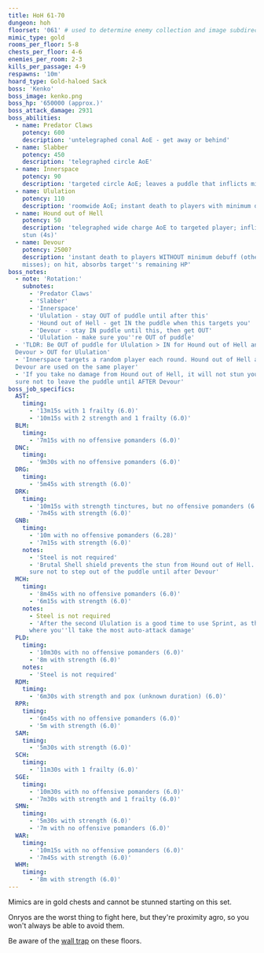 ```yaml
---
title: HoH 61-70
dungeon: hoh
floorset: '061' # used to determine enemy collection and image subdirectory
mimic_type: gold
rooms_per_floor: 5-8
chests_per_floor: 4-6
enemies_per_room: 2-3
kills_per_passage: 4-9
respawns: '10m'
hoard_type: Gold-haloed Sack
boss: 'Kenko'
boss_image: kenko.png
boss_hp: '650000 (approx.)'
boss_attack_damage: 2931
boss_abilities:
  - name: Predator Claws
    potency: 600
    description: 'untelegraphed conal AoE - get away or behind'
  - name: Slabber
    potency: 450
    description: 'telegraphed circle AoE'
  - name: Innerspace
    potency: 90
    description: 'targeted circle AoE; leaves a puddle that inflicts minimum'
  - name: Ululation
    potency: 110
    description: 'roomwide AoE; instant death to players with minimum debuff'
  - name: Hound out of Hell
    potency: 50
    description: 'telegraphed wide charge AoE to targeted player; inflicts
    stun (4s)'
  - name: Devour
    potency: 2500?
    description: 'instant death to players WITHOUT minimum debuff (otherwise
    misses); on hit, absorbs target''s remaining HP'
boss_notes:
  - note: 'Rotation:'
    subnotes:
      - 'Predator Claws'
      - 'Slabber'
      - 'Innerspace'
      - 'Ululation - stay OUT of puddle until after this'
      - 'Hound out of Hell - get IN the puddle when this targets you'
      - 'Devour - stay IN puddle until this, then get OUT'
      - 'Ululation - make sure you''re OUT of puddle'
  - 'TLDR: Be OUT of puddle for Ululation > IN for Hound out of Hell and
  Devour > OUT for Ululation'
  - 'Innerspace targets a random player each round. Hound out of Hell and
  Devour are used on the same player'
  - 'If you take no damage from Hound out of Hell, it will not stun you. Make
  sure not to leave the puddle until AFTER Devour'
boss_job_specifics:
  AST:
    timing:
      - '13m15s with 1 frailty (6.0)'
      - '10m15s with 2 strength and 1 frailty (6.0)'
  BLM:
    timing:
      - '7m15s with no offensive pomanders (6.0)'
  DNC:
    timing:
      - '9m30s with no offensive pomanders (6.0)'
  DRG:
    timing:
      - '5m45s with strength (6.0)'
  DRK:
    timing:
      - '10m15s with strength tinctures, but no offensive pomanders (6.28)'
      - '7m45s with strength (6.0)'
  GNB:
    timing:
      - '10m with no offensive pomanders (6.28)'
      - '7m15s with strength (6.0)'
    notes:
      - 'Steel is not required'
      - 'Brutal Shell shield prevents the stun from Hound out of Hell. Make
      sure not to step out of the puddle until after Devour'
  MCH:
    timing:
      - '8m45s with no offensive pomanders (6.0)'
      - '6m15s with strength (6.0)'
    notes:
      - Steel is not required
      - 'After the second Ululation is a good time to use Sprint, as this is
      where you''ll take the most auto-attack damage'
  PLD:
    timing:
      - '10m30s with no offensive pomanders (6.0)'
      - '8m with strength (6.0)'
    notes:
      - 'Steel is not required'
  RDM:
    timing:
      - '6m30s with strength and pox (unknown duration) (6.0)'
  RPR:
    timing:
      - '6m45s with no offensive pomanders (6.0)'
      - '5m with strength (6.0)'
  SAM:
    timing:
      - '5m30s with strength (6.0)'
  SCH:
    timing:
      - '11m30s with 1 frailty (6.0)'
  SGE:
    timing:
      - '10m30s with no offensive pomanders (6.0)'
      - '7m30s with strength and 1 frailty (6.0)'
  SMN:
    timing:
      - '5m30s with strength (6.0)'
      - '7m with no offensive pomanders (6.0)'
  WAR:
    timing:
      - '10m15s with no offensive pomanders (6.0)'
      - '7m45s with strength (6.0)'
  WHM:
    timing:
      - '8m with strength (6.0)'
---
```


Mimics are in gold chests and cannot be stunned starting on this set.

Onryos are the worst thing to fight here, but they're proximity agro, so you
won't always be able to avoid them.

Be aware of the [wall trap](/wall_traps.html#hoh-41-79) on these floors.
